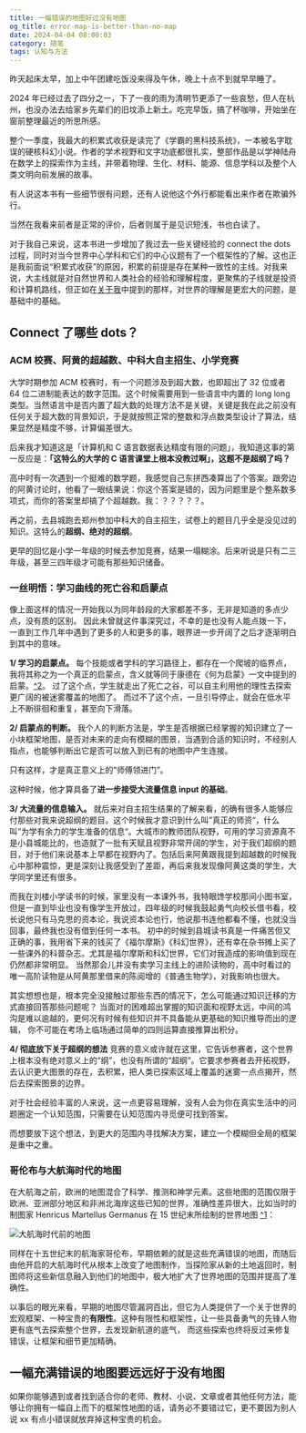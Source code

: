 ```yaml
---
title: 一幅错误的地图好过没有地图
og_title: error-map-is-better-than-no-map
date: 2024-04-04 08:00:03
category: 随笔
tags: 认知与方法
---
```


昨天起床太早，加上中午团建吃饭没来得及午休，晚上十点不到就早早睡了。

2024 年已经过去了四分之一，下了一夜的雨为清明节更添了一些哀愁，但人在杭州，也没办法去给家乡先辈们的旧坟添上新土。吃完早饭，搞了杯咖啡，开始坐在窗前整理最近的所思所感。

整个一季度，我最大的积累式收获是读完了《学霸的黑科技系统》，一本被名字耽误的硬核科幻小说。作者的学术视野和文字功底都很扎实，整部作品是以学神陆舟在数学上的探索作为主线，并带着物理、生化、材料、能源、信息学科以及整个人类文明向前发展的故事。

有人说这本书有一些细节很有问题，还有人说他这个外行都能看出来作者在欺骗外行。

当然在我看来前者是正常的评价，后者则属于是见识短浅，书也白读了。

对于我自己来说，这本书进一步增加了我过去一些关键经验的 connect the dots 过程，同时对当今世界中心学科和它们的中心议题有了一个框架性的了解。这也正是我前面说“积累式收获”的原因，积累的前提是存在某种一致性的主线。对我来说，大主线就是对自然世界和人类社会的经验和理解程度，更聚焦的子线就是投资和计算机路线，但正如在[关于我](https://xinghua.space/about/)中提到的那样，对世界的理解是更宏大的问题，是基础中的基础。


## Connect 了哪些 dots？


### ACM 校赛、阿黄的超越数、中科大自主招生、小学竞赛

大学时期参加 ACM 校赛时，有一个问题涉及到超大数，也即超出了 32 位或者 64 位二进制能表达的数字范围。这个时候需要用到一些语言中内置的 long long 类型。当然语言中是否内置了超大数的处理方法不是关键，关键是我在此之前没有任何关于超大数的背景知识，于是就按照正常的整数和浮点数类型设计了算法，结果显然是精度不够，计算偏差很大。

后来我才知道这是「计算机和 C 语言数据表达精度有限的问题」，我知道这事的第一反应是：**「这特么的大学的 C 语言课堂上根本没教过啊」，这题不是超纲了吗？**

高中时有一次遇到一个挺难的数学题，我感觉自己东拼西凑算出了个答案。跟旁边的阿黄讨论时，他看了一眼结果说：你这个答案是错的，因为问题里是个整系数多项式，而你的答案里却搞了个超越数。我：？？？？？。

再之前，去县城跑去郑州参加中科大的自主招生，试卷上的题目几乎全是没见过的知识。这特么的**超纲、绝对的超纲**。

更早的回忆是小学一年级的时候去参加竞赛，结果一塌糊涂。后来听说是只有二三年级，甚至三四年级才可能有那些知识储备。


### 一丝明悟：学习曲线的死亡谷和启蒙点

像上面这样的情况一开始我以为同年龄段的大家都差不多，无非是知道的多点少点，没有质的区别。
因此未曾就这件事深究过，不幸的是也没有人能点拨一下，一直到工作几年中遇到了更多的人和更多的事，眼界进一步开阔了之后才逐渐明白到其中的意味。

**1/ 学习的启蒙点。**
每个技能或者学科的学习路径上，都存在一个爬坡的临界点，我将其称之为一个真正的启蒙点，含义就等同于康德在《何为启蒙》一文中提到的启蒙。[^2](康德的这篇文章非常值得阅读，可参考：http://www.personpsy.org/uploadfiles/file/opentheeyes/culture/2020/什么是启蒙_康德.pdf)。
过了这个点，学生就走出了死亡之谷，可以自主利用他的理性去探索更广阔的被迷雾覆盖的地图了。
而过不了这个点，一旦引导停止，就会在低水平上不断徘徊和重复，甚至向下滑落。

**2/ 启蒙点的判断。**
我个人的判断方法是，学生是否根据已经掌握的知识建立了一小块框架地图，是否对未来的走向有模糊的图景，当遇到合适的知识时，不经别人指点，也能够判断出它是否可以放入到已有的地图中产生连接。

只有这样，才是真正意义上的“师傅领进门”。

这种时候，他才算具备了**进一步接受大流量信息 input 的基础**。

**3/ 大流量的信息输入。**
就后来对自主招生结果的了解来看，的确有很多人能够应付那些对我来说超纲的题目。这个时候我才意识到什么叫”真正的师资“，什么叫”为学有余力的学生准备的信息“。大城市的教师团队视野，可用的学习资源真不是小县城能比的，也造就了一批有天赋且视野非常开阔的学生，对于我们超纲的题目，对于他们来说基本上早都在视野内了。包括后来阿黄跟我提到超越数的时候我心中那种震惊，更是深刻让我感受到了差距，再后来我发现像阿黄这类的学生，大学同学里还有很多。

而我在刘楼小学读书的时候，家里没有一本课外书，我特眼馋学校那间小图书室，但是一直到毕业也没有像学生开放过，四年级的时候我鼓起勇气向校长借书看，校长说他只有马克思的资本论，我说资本论也行，他说那书连他都看不懂，也就没当回事，最终我也没有借到任何一本书。
初中的时候到县城读书真是一件痛苦但又正确的事，我用省下来的钱买了《福尔摩斯》《科幻世界》，还有幸在杂书摊上买了一些课外的科普杂志。尤其是福尔摩斯和科幻世界，它们对我造成的影响值到现在仍然都非常明显。
当然那会儿并没有卖学习主线上的进阶读物的，高中时看过的唯一高阶读物是从阿黄那里借来的陈阅增的《普通生物学》，对我影响也很大。

其实想想也是，根本完全没接触过那些东西的情况下，怎么可能通过知识迁移的方式直接回答那些问题呢？
当面对的困难超出掌握的知识面和视野太远，中间的鸿沟是难以逾越的，更何况有时候有些知识并不具备能从更基础的知识推导而出的逻辑， 你不可能在考场上临场通过简单的四则运算直接推算出积分。

**4/ 彻底放下关于超纲的想法**
竞赛的意义或许就在这里，它告诉参赛者，这个世界上根本没有绝对意义上的“纲”，也没有所谓的“超纲”。它要求参赛者去开拓视野，去认识更大图景的存在，去积累，把人类已探索区域上覆盖的迷雾一点点揭开，然后去探索图景的边界。

对于社会经验丰富的人来说，这一点更容易理解，没有人会为你在真实生活中的问题圈定一个认知范围，只需要在认知范围内寻觅便可找到答案。

而想要放下这个想法，到更大的范围内寻找解决方案，建立一个模糊但全局的框架是重中之重。


### 哥伦布与大航海时代的地图
在大航海之前，欧洲的地图混合了科学、推测和神学元素。这些地图的范围仅限于欧洲、亚洲部分地区和非洲北海岸这些已知的世界，准确性差异很大，比如当时的制图家 Henricus Martellus Germanus 在 15 世纪末所绘制的世界地图 [^1](见维基百科词条：https://en.wikipedia.org/wiki/Henricus_Martellus_Germanus)：

![大航海时代前的地图](https://starding.github.io/picx-images-hosting/image.70a42t8r91.webp)


同样在十五世纪末的航海家哥伦布，早期依赖的就是这些充满错误的地图，而随后由他开启的大航海时代从根本上改变了地图制作，当探险家从新的土地返回时，制图师将这些新信息融入到他们的地图中，极大地扩大了世界地图的范围并提高了准确性。

以事后的眼光来看，早期的地图尽管漏洞百出，但它为人类提供了一个关于世界的宏观框架、一种宝贵的**有限性**。这种有限性和框架性，让一些具备勇气的先锋人物更有底气去探索整个世界，去发现新航道的底气， 而这些探索也终将反过来修复错误，让框架和细节更加精确。




## 一幅充满错误的地图要远远好于没有地图

如果你能够遇到或者找到适合你的老师、教材、小说、文章或者其他任何方法，能够让你拥有一幅自上而下的框架性地图的话，请务必不要错过它，更不要因为别人说 xx 有点小错误就放弃掉这种宝贵的机会。